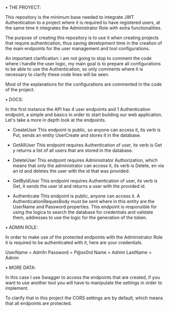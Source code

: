 • THE PROYECT:

This repository is the minimum base needed to integrate JWT Authentication to a project where it is required to have registered users, at the same time it integrates the Administrator Role with extra functionalities.

The purpose of creating this repository is to use it when creating projects that require authentication, thus saving development time in the creation of the main endpoints for the
user management and tool configurations.

An important clarification: i am not going to stop to comment the code where i handle the user logic, my main goal is to prepare all configurations to be able to use the Authentication, so only comments where it is necessary to clarify these code lines will be seen.

Most of the explanations for the configurations are commented in the code of the project.




• DOCS:

In the first instance the API has 4 user endpoints and 1 Authentication endpoint, a simple and basics in order to start building our web application. Let's take a more in depth look at the endpoints.


- CreateUser
This endpoint is public, so anyone can access it, its verb is Put, sends an entity UserCreate and stores it in the database.

- GetAllUser
This endpoint requires Authentication of user, its verb is Get y returns a list of all users that are stored in the database.

- DeleteUser
This endpoint requires Administrator Authorization, which means that only the administrator can access it, its verb is Delete, en via an id and deletes the user with the id that was provided.

- GetByIdUser
This endpoint requires Authentication of user, its verb is Get, it sends the user id and returns a user with the provided id.

- Authenticate
This endpoint is public, anyone can access it. A AuthenticationRequesBody must be sent where in this entity are the UserName and Password properties. This endpoint is responsible for using the logica to search the database for credentials and validate them, addresses to use the logic for the generation of the token.




• ADMIN ROLE:

In order to make use of the protected endpoints with the Administrator Role it is required to be authenticated with it, here are your credentials.

UserName = Adm1n
Password = P@ss0rd
Name = Admin
LastName = Admin




• MORE DATA:

In this case I use Swagger to access the endpoints that are created, if you want to use another tool you will have to manipulate the settings in order to implement.

To clarify that in this project the CORS settings are by default, which means that all endpoints are protected.










